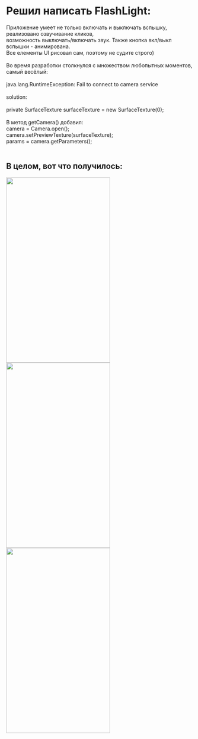<h1>Решил написать FlashLight:</h1>
Приложение умеет не только включать и выключать вспышку, реализовано озвучивание кликов,<br>
возможность выключать/включать звук. Также кнопка вкл/выкл вспышки - анимирована.<br>
Все елементы UI рисовал сам, поэтому не судите строго)<br>
<br>
Во время разработки столкнулся с множеством любопытных моментов, самый весёлый:<br><br>
java.lang.RuntimeException: Fail to connect to camera service<br><br>
solution:<br><br>
private SurfaceTexture surfaceTexture = new SurfaceTexture(0);<br><br>
В метод getCamera() добавил:<br>
camera = Camera.open();<br>
camera.setPreviewTexture(surfaceTexture);<br>
params = camera.getParameters();<br><br>

<h2>В целом, вот что получилось:</h2>
<img src="https://raw.githubusercontent.com/Arscd/FlashLight/master/PresentationImages/Screenshot_20160106-062703.png" width="280" height="498">
<img src="https://raw.githubusercontent.com/Arscd/FlashLight/master/PresentationImages/Screenshot_20160106-062706.png" width="280" height="498">
<img src="https://raw.githubusercontent.com/Arscd/FlashLight/master/PresentationImages/Screenshot_20160106-062712.png" width="280" height="498">
